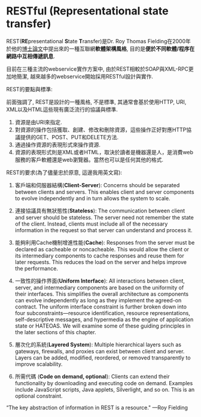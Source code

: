 # RESTful \(Representational state transfer\)

REST\(**RE**presentational **S**tate **T**ransfer\)是Dr. Roy Thomas Fielding在2000年於他的[博士論文](https://www.ics.uci.edu/~fielding/pubs/dissertation/top.htm)中提出來的一種互聯網**軟體架構風格**, 目的是**便於不同軟體/程序在網路中互相傳遞訊息**.

目前在三種主流的webservice實作方案中, 由於REST相較於SOAP與XML-RPC更加地簡潔, 越來越多的webservice開始採用RESTful設計與實作.

REST的要點與標準:

前面強調了, REST是設計的一種風格, 不是標準, 其通常會基於使用HTTP, URI, XML以及HTML這些現有廣泛流行的協議與標準.

1. 資源是由URI來指定.
2. 對資源的操作包括獲取、創建、修改和刪除資源，這些操作正好對應HTTP協議提供的GET、POST、PUT和DELETE方法.
3. 通過操作資源的表現形式來操作資源.
4. 資源的表現形式則是XML或者HTML，取決於讀者是機器還是人，是消費web服務的客戶軟體還是web瀏覽器。當然也可以是任何其他的格式.

REST的要求\(為了儘量忠於原意, 這邊我用英文寫\):

1. 客戶端和伺服器結構\(**Client-Server**\): Concerns should be separated between clients and servers. This enables client and server components to evolve independently and in turn allows the system to scale.

2. 連接協議具有無狀態性\(**Stateless**\): The communication between client and server should be stateless. The server need not remember the state of the client. Instead, clients must include all of the necessary information in the request so that server can understand and process it.

3. 能夠利用Cache機制增進性能\(**Cache**\): Responses from the server must be declared as cacheable or noncacheable. This would allow the client or its intermediary components to cache responses and reuse them for later requests. This reduces the load on the server and helps improve the performance.

4. 一致性的操作界面\(**Uniform Interface**\): All interactions between client, server, and intermediary components are based on the uniformity of their interfaces. This simplifies the overall architecture as components can evolve independently as long as they implement the agreed-on contract. The uniform interface constraint is further broken down into four subconstraints—resource identification, resource representations, self-descriptive messages, and hypermedia as the engine of application state or HATEOAS. We will examine some of these guiding principles in the later sections of this chapter.

5. 層次化的系統\(**Layered System**\): Multiple hierarchical layers such as gateways, firewalls, and proxies can exist between client and server. Layers can be added, modified, reordered, or removed transparently to improve scalability.

6. 所需代碼 \(**Code on demand, optional**\): Clients can extend their functionality by downloading and executing code on demand. Examples include JavaScript scripts, Java applets, Silverlight, and so on. This is an optional constraint.

“The key abstraction of information in REST is a resource."  —Roy Fielding

